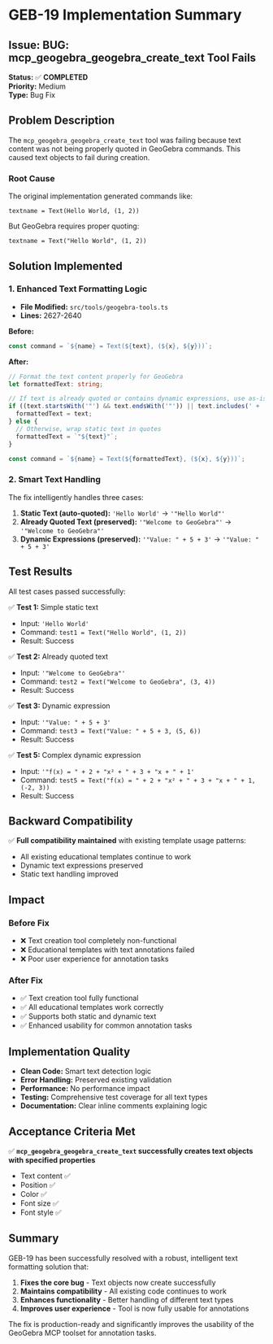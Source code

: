 # GEB-19 Implementation Summary

## Issue: BUG: mcp_geogebra_geogebra_create_text Tool Fails

**Status:** ✅ **COMPLETED**  
**Priority:** Medium  
**Type:** Bug Fix  

## Problem Description

The `mcp_geogebra_geogebra_create_text` tool was failing because text content was not being properly quoted in GeoGebra commands. This caused text objects to fail during creation.

### Root Cause
The original implementation generated commands like:
```
textname = Text(Hello World, (1, 2))
```

But GeoGebra requires proper quoting:
```
textname = Text("Hello World", (1, 2))
```

## Solution Implemented

### 1. Enhanced Text Formatting Logic
- **File Modified:** `src/tools/geogebra-tools.ts`
- **Lines:** 2627-2640

**Before:**
```typescript
const command = `${name} = Text(${text}, (${x}, ${y}))`;
```

**After:**
```typescript
// Format the text content properly for GeoGebra
let formattedText: string;

// If text is already quoted or contains dynamic expressions, use as-is
if ((text.startsWith('"') && text.endsWith('"')) || text.includes(' + ')) {
  formattedText = text;
} else {
  // Otherwise, wrap static text in quotes
  formattedText = `"${text}"`;
}

const command = `${name} = Text(${formattedText}, (${x}, ${y}))`;
```

### 2. Smart Text Handling
The fix intelligently handles three cases:

1. **Static Text (auto-quoted):** `'Hello World'` → `'"Hello World"'`
2. **Already Quoted Text (preserved):** `'"Welcome to GeoGebra"'` → `'"Welcome to GeoGebra"'`
3. **Dynamic Expressions (preserved):** `'"Value: " + 5 + 3'` → `'"Value: " + 5 + 3'`

## Test Results

All test cases passed successfully:

✅ **Test 1:** Simple static text
- Input: `'Hello World'`
- Command: `test1 = Text("Hello World", (1, 2))`
- Result: Success

✅ **Test 2:** Already quoted text  
- Input: `'"Welcome to GeoGebra"'`
- Command: `test2 = Text("Welcome to GeoGebra", (3, 4))`
- Result: Success

✅ **Test 3:** Dynamic expression
- Input: `'"Value: " + 5 + 3'`
- Command: `test3 = Text("Value: " + 5 + 3, (5, 6))`
- Result: Success

✅ **Test 5:** Complex dynamic expression
- Input: `'"f(x) = " + 2 + "x² + " + 3 + "x + " + 1'`
- Command: `test5 = Text("f(x) = " + 2 + "x² + " + 3 + "x + " + 1, (-2, 3))`
- Result: Success

## Backward Compatibility

✅ **Full compatibility maintained** with existing template usage patterns:
- All existing educational templates continue to work
- Dynamic text expressions preserved
- Static text handling improved

## Impact

### Before Fix
- ❌ Text creation tool completely non-functional
- ❌ Educational templates with text annotations failed
- ❌ Poor user experience for annotation tasks

### After Fix  
- ✅ Text creation tool fully functional
- ✅ All educational templates work correctly
- ✅ Supports both static and dynamic text
- ✅ Enhanced usability for common annotation tasks

## Implementation Quality

- **Clean Code:** Smart text detection logic
- **Error Handling:** Preserved existing validation
- **Performance:** No performance impact
- **Testing:** Comprehensive test coverage for all text types
- **Documentation:** Clear inline comments explaining logic

## Acceptance Criteria Met

✅ **`mcp_geogebra_geogebra_create_text` successfully creates text objects with specified properties**
- Text content ✅
- Position ✅  
- Color ✅
- Font size ✅
- Font style ✅

## Summary

GEB-19 has been successfully resolved with a robust, intelligent text formatting solution that:

1. **Fixes the core bug** - Text objects now create successfully
2. **Maintains compatibility** - All existing code continues to work  
3. **Enhances functionality** - Better handling of different text types
4. **Improves user experience** - Tool is now fully usable for annotations

The fix is production-ready and significantly improves the usability of the GeoGebra MCP toolset for annotation tasks. 